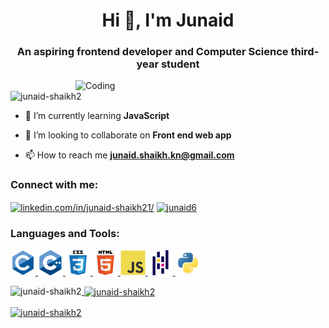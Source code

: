<h1 align="center">Hi 👋, I'm Junaid</h1>
<h3 align="center">An aspiring frontend developer and Computer Science third-year student</h3>



<img align="right" alt="Coding" width="400" src="https://media.giphy.com/media/PZrjGkr334fXa/giphy.gif?cid=790b7611tqgnwcrqfnh1fbytcdabb2aosf5wnc59ucoxrly7&ep=v1_gifs_search&rid=giphy.gif&ct=g">


<p align="left"> <img src="https://komarev.com/ghpvc/?username=junaid-shaikh2&label=Profile%20views&color=0e75b6&style=flat" alt="junaid-shaikh2" /> </p>

- 🌱 I’m currently learning **JavaScript**

- 👯 I’m looking to collaborate on **Front end web app**

- 📫 How to reach me **junaid.shaikh.kn@gmail.com**

<h3 align="left">Connect with me:</h3>
<p align="left">
<a href="https://linkedin.com/in/linkedin.com/in/junaid-shaikh21/" target="blank"><img align="center" src="https://raw.githubusercontent.com/rahuldkjain/github-profile-readme-generator/master/src/images/icons/Social/linked-in-alt.svg" alt="linkedin.com/in/junaid-shaikh21/" height="30" width="40" /></a>
<a href="https://www.leetcode.com/junaid6" target="blank"><img align="center" src="https://raw.githubusercontent.com/rahuldkjain/github-profile-readme-generator/master/src/images/icons/Social/leet-code.svg" alt="junaid6" height="30" width="40" /></a>
</p>

<h3 align="left">Languages and Tools:</h3>
<p align="left"> <a href="https://www.cprogramming.com/" target="_blank" rel="noreferrer"> <img src="https://raw.githubusercontent.com/devicons/devicon/master/icons/c/c-original.svg" alt="c" width="40" height="40"/> </a> <a href="https://www.w3schools.com/cpp/" target="_blank" rel="noreferrer"> <img src="https://raw.githubusercontent.com/devicons/devicon/master/icons/cplusplus/cplusplus-original.svg" alt="cplusplus" width="40" height="40"/> </a> <a href="https://www.w3schools.com/css/" target="_blank" rel="noreferrer"> <img src="https://raw.githubusercontent.com/devicons/devicon/master/icons/css3/css3-original-wordmark.svg" alt="css3" width="40" height="40"/> </a> <a href="https://www.w3.org/html/" target="_blank" rel="noreferrer"> <img src="https://raw.githubusercontent.com/devicons/devicon/master/icons/html5/html5-original-wordmark.svg" alt="html5" width="40" height="40"/> </a> <a href="https://developer.mozilla.org/en-US/docs/Web/JavaScript" target="_blank" rel="noreferrer"> <img src="https://raw.githubusercontent.com/devicons/devicon/master/icons/javascript/javascript-original.svg" alt="javascript" width="40" height="40"/> </a> <a href="https://pandas.pydata.org/" target="_blank" rel="noreferrer"> <img src="https://raw.githubusercontent.com/devicons/devicon/2ae2a900d2f041da66e950e4d48052658d850630/icons/pandas/pandas-original.svg" alt="pandas" width="40" height="40"/> </a> <a href="https://www.python.org" target="_blank" rel="noreferrer"> <img src="https://raw.githubusercontent.com/devicons/devicon/master/icons/python/python-original.svg" alt="python" width="40" height="40"/> 
 </p>

<p><img align="left" src="https://github-readme-stats.vercel.app/api/top-langs?username=junaid-shaikh2&show_icons=true&locale=en&layout=compact" alt="junaid-shaikh2" /></p>

<p>&nbsp;<img align="center" src="https://github-readme-stats.vercel.app/api?username=junaid-shaikh2&show_icons=true&locale=en" alt="junaid-shaikh2" /></p>

<p><img align="center" src="https://github-readme-streak-stats.herokuapp.com/?user=junaid-shaikh2&" alt="junaid-shaikh2" /></p>
